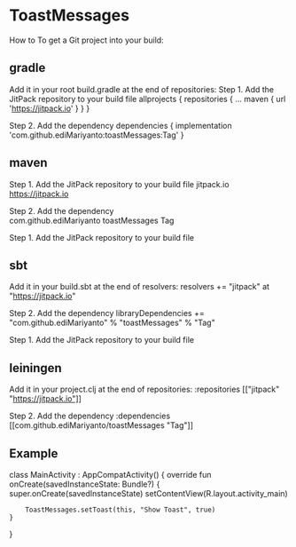 # ToastMessages

How to
To get a Git project into your build:

## gradle
Add it in your root build.gradle at the end of repositories:
Step 1. Add the JitPack repository to your build file
	allprojects {
		repositories {
			...
			maven { url 'https://jitpack.io' }
		}
	}
	
Step 2. Add the dependency
	dependencies {
	        implementation 'com.github.ediMariyanto:toastMessages:Tag'
	}
	
## maven
Step 1. Add the JitPack repository to your build file
	<repositories>
		<repository>
		    <id>jitpack.io</id>
		    <url>https://jitpack.io</url>
		</repository>
	</repositories>	
	
Step 2. Add the dependency	
	<dependency>
	    <groupId>com.github.ediMariyanto</groupId>
	    <artifactId>toastMessages</artifactId>
	    <version>Tag</version>
	</dependency>
	
	
Step 1. Add the JitPack repository to your build file

## sbt
Add it in your build.sbt at the end of resolvers: 
    resolvers += "jitpack" at "https://jitpack.io"
        
Step 2. Add the dependency
	libraryDependencies += "com.github.ediMariyanto" % "toastMessages" % "Tag"		
	
	
Step 1. Add the JitPack repository to your build file

## leiningen
Add it in your project.clj at the end of repositories:
    :repositories [["jitpack" "https://jitpack.io"]]
           
Step 2. Add the dependency
	:dependencies [[com.github.ediMariyanto/toastMessages "Tag"]]		
	
	

## Example
class MainActivity : AppCompatActivity() {
    override fun onCreate(savedInstanceState: Bundle?) {
        super.onCreate(savedInstanceState)
        setContentView(R.layout.activity_main)

        ToastMessages.setToast(this, "Show Toast", true)
    }
}
